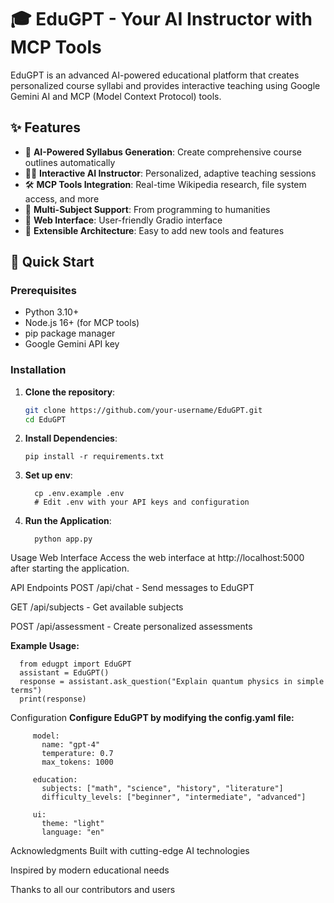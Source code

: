 # 🎓 EduGPT - Your AI Instructor with MCP Tools

EduGPT is an advanced AI-powered educational platform that creates personalized course syllabi and provides interactive teaching using Google Gemini AI and MCP (Model Context Protocol) tools.

## ✨ Features

- 🤖 **AI-Powered Syllabus Generation**: Create comprehensive course outlines automatically
- 👨‍🏫 **Interactive AI Instructor**: Personalized, adaptive teaching sessions
- 🛠️ **MCP Tools Integration**: Real-time Wikipedia research, file system access, and more
- 🎯 **Multi-Subject Support**: From programming to humanities
- 💬 **Web Interface**: User-friendly Gradio interface
- 🔧 **Extensible Architecture**: Easy to add new tools and features

## 🚀 Quick Start

### Prerequisites

- Python 3.10+
- Node.js 16+ (for MCP tools)
- pip package manager
- Google Gemini API key

### Installation

1. **Clone the repository**:
   ```bash
   git clone https://github.com/your-username/EduGPT.git
   cd EduGPT


2. **Install Dependencies**:
   
       pip install -r requirements.txt

4. **Set up env**:
   
         cp .env.example .env
         # Edit .env with your API keys and configuration

6. **Run the Application**:

         python app.py

Usage
Web Interface
Access the web interface at http://localhost:5000 after starting the application.

API Endpoints
POST /api/chat - Send messages to EduGPT

GET /api/subjects - Get available subjects

POST /api/assessment - Create personalized assessments

**Example Usage:**
      
      from edugpt import EduGPT
      assistant = EduGPT()
      response = assistant.ask_question("Explain quantum physics in simple terms")
      print(response)

Configuration
**Configure EduGPT by modifying the config.yaml file:**
         
         model:
           name: "gpt-4"
           temperature: 0.7
           max_tokens: 1000
         
         education:
           subjects: ["math", "science", "history", "literature"]
           difficulty_levels: ["beginner", "intermediate", "advanced"]
           
         ui:
           theme: "light"
           language: "en"
           
Acknowledgments
Built with cutting-edge AI technologies

Inspired by modern educational needs

Thanks to all our contributors and users
